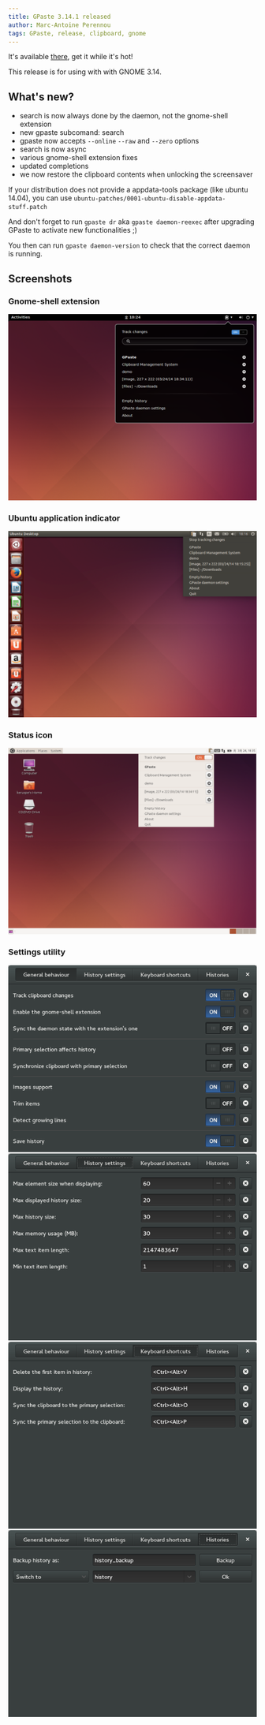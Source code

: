 ```yaml
---
title: GPaste 3.14.1 released
author: Marc-Antoine Perennou
tags: GPaste, release, clipboard, gnome
---
```


It's available [there](http://www.imagination-land.org/files/gpaste/gpaste-3.14.1.tar.xz), get it while it's hot!

This release is for using with with GNOME 3.14.

## What's new?

- search is now always done by the daemon, not the gnome-shell extension
- new gpaste subcomand: search
- gpaste now accepts `--online` `--raw` and `--zero` options
- search is now async
- various gnome-shell extension fixes
- updated completions
- we now restore the clipboard contents when unlocking the screensaver

If your distribution does not provide a appdata-tools package (like ubuntu 14.04), you can use `ubuntu-patches/0001-ubuntu-disable-appdata-stuff.patch`

And don't forget to run `gpaste dr` aka `gpaste daemon-reexec` after upgrading GPaste to activate new functionalities ;)

You then can run `gpaste daemon-version` to check that the correct daemon is running.

## Screenshots

### Gnome-shell extension

<img src="/images/GPaste/Extension-2.png" alt="Extension-2"/>

### Ubuntu application indicator

<img src="/images/GPaste/AppIndicator-1.png" alt="AppIndicator-1"/>

### Status icon

<img src="/images/GPaste/Applet-1.png" alt="Applet-1"/>

### Settings utility

<img src="/images/GPaste/Settings-1-1.png" alt="Settings-1-1"/>

<img src="/images/GPaste/Settings-2-1.png" alt="Settings-2-1"/>

<img src="/images/GPaste/Settings-3-1.png" alt="Settings-3-1"/>

<img src="/images/GPaste/Settings-4-1.png" alt="Settings-4-1"/>
